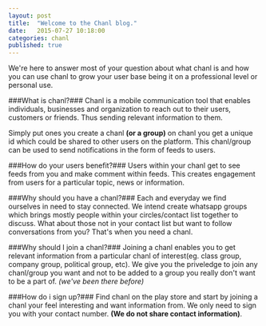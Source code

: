 ```yaml
---
layout: post
title:  "Welcome to the Chanl blog."
date:   2015-07-27 10:18:00
categories: chanl
published: true
---
```


<!-- <img src="/assets/images/" alt=""> -->
We're here to answer most of your question about what chanl is and how you can use chanl to grow your user base being it on a professional level or personal use.

###What is chanl?###
Chanl is a mobile communication tool that enables individuals, businesses and organization to reach out to their users, customers or friends. Thus sending relevant information to them.

Simply put ones you create a chanl __(or a group)__ on chanl you get a unique id which could be shared to other users on the platform. This chanl/group can be used to send notifications in the form of feeds to users.

###How do your users benefit?###
Users within your chanl get to see feeds from you and make comment within feeds. This creates engagement from users for a particular topic, news or information.

###Why should you have a chanl?###
Each and everyday we find ourselves in need to stay connected. We intend create whatsapp groups which brings mostly people within your circles/contact list together to discuss. What about those not in your contact list but want to follow conversations from you? That's when you need a chanl.

###Why should I join a chanl?###
Joining a chanl enables you to get relevant information from a particular chanl of interest(eg. class group, company group, political group, etc). We give you the priveledge to join any chanl/group you want and not to be added to a group you really don't want to be a part of. _(we've been there before)_ 

###How do i sign up?###
Find chanl on the play store and start by joining a chanl your feel interesting and want information from. We only need to sign you with your contact number. __(We do not share contact information)__.